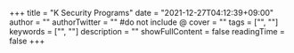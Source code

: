 +++
title = "K Security Programs"
date = "2021-12-27T04:12:39+09:00"
author = ""
authorTwitter = "" #do not include @
cover = ""
tags = ["", ""]
keywords = ["", ""]
description = ""
showFullContent = false
readingTime = false
+++
